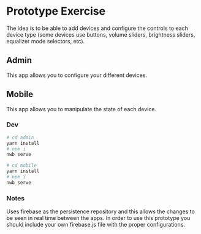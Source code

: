 # Prototype Exercise

The idea is to be able to add devices and configure the controls to each device type (some devices use buttons, volume sliders, brightness sliders, equalizer mode selectors, etc).


## Admin

This app allows you to configure your different devices.

## Mobile

This app allows you to manipulate the state of each device.

### Dev
```sh
# cd admin
yarn install
# npm i
nwb serve

# cd mobile
yarn install
# npm i
nwb serve
```

### Notes

Uses firebase as the persistence repository and this allows the changes to be seen in real time between the apps. In order to use this prototype you should include your own firebase.js file with the proper configurations.
